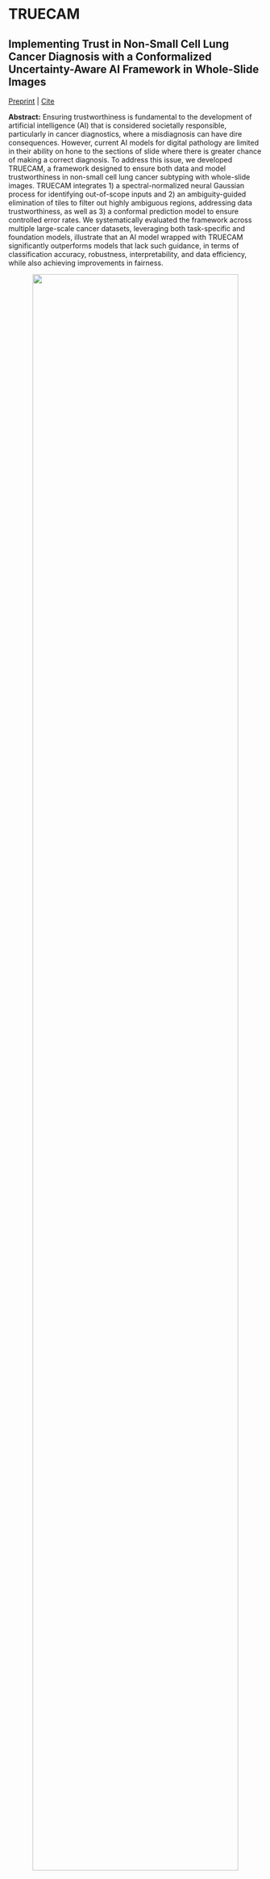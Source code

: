 # TRUECAM 


## Implementing Trust in Non-Small Cell Lung Cancer Diagnosis with a Conformalized Uncertainty-Aware AI Framework in Whole-Slide Images

[Preprint]() | [Cite](#reference)

**Abstract:** Ensuring trustworthiness is fundamental to the development of artificial intelligence (AI) that is considered societally responsible, particularly in cancer diagnostics, where a misdiagnosis can have dire consequences. However, current AI models for digital pathology are limited in their ability on hone to the sections of slide where there is greater chance of making a correct diagnosis. To address this issue, we developed TRUECAM, a framework designed to ensure both data and model trustworthiness in non-small cell lung cancer subtyping with whole-slide images. TRUECAM integrates 1) a spectral-normalized neural Gaussian process for identifying out-of-scope inputs and 2) an ambiguity-guided elimination of tiles to filter out highly ambiguous regions, addressing data trustworthiness, as well as 3) a conformal prediction model to ensure controlled error rates. We systematically evaluated the framework across multiple large-scale cancer datasets, leveraging both task-specific and foundation models, illustrate that an AI model wrapped with TRUECAM significantly outperforms models that lack such guidance, in terms of classification accuracy, robustness, interpretability, and data efficiency, while also achieving improvements in fairness.

<p align="center">
    <img src="assets/framework-overview.jpg" width="90%">

</p>


## What is TRUECAM?
TRUECAM (**TR**ustworthiness-focused, **U**ncertainty-aware, **E**nd-to-end **CA**ncer diagnosis with **M**odel-agnostic capabilities.) is a framework that designed to simultanuously ensure data and model trustworthiness: 1) a spectral-normalized neural Gaussian process (SNGP) to establish informative data representation and uncertainty quantification, 2) an elimination of ambiguous tiles (EAT) mechanism for filtering out noisy patches from slides, and 3) conformal prediction (CP) to enable a statistically guaranteed error rate
- _**Why use TRUECAM?**_: TRUECAM can be seamlessly deployed in conjunction with SOTA foundation models ([UNI](https://github.com/mahmoodlab/UNI), [CONCH](https://github.com/mahmoodlab/CONCH), [Prov-Gigapath](https://github.com/prov-gigapath/prov-gigapath), [TITAN](https://github.com/mahmoodlab/TITAN)) that utilize pretrained visual encoders. Its flexible framework allows for the incorporation of various deep learning models to **enhance performance** on medical imaging tasks, ensuring that TRUECAM benefits from recent advancements in AI while providing robust **uncertainty quantification and interpretability**. This adaptability facilitates the integration of TRUECAM into clinical workflows, bridging the gap between traditional pathology practices and modern computational techniques, ultimately leading to more effective and reliable outcomes in cancer diagnostics.

## Install

On an NVIDIA RTX4090 GPU machine, with CUDA toolkit enabled.

1. Download our repository and open the TRUECAM
```
git clone --recursive https://github.com/iamownt/TRUECAM.git
cd TRUECAM
```

2. Install TRUECAM and its dependencies, but the package version is not strictly required.
```Shell
conda env create -f environment.yaml
conda activate truecam
pip install -e .
```
3. Install [sngp_wrapper](https://github.com/iamownt/sngp_wrapper) following instructions.

## TRUECAM Framework

### 1. Spectral-Normalized Neural Gaussian Process (SNGP)

The preview code of SNGP can be accessed from [sngp_wrapper](https://github.com/iamownt/sngp_wrapper), [Colab version](https://colab.research.google.com/drive/1xhGez-dCh4Ggw_ikGEGD7rfia4cpzjow?usp=sharing)
```
from sngp_wrapper.covert_utils import convert_to_sn_my, replace_layer_with_gaussian


GP_KWARGS = {
    'num_inducing': 1024,
    'gp_scale': 1.0,
    'gp_bias': 0.,
    'gp_kernel_type': 'gaussian',
    'gp_input_normalization': True,
    'gp_cov_discount_factor': -1,
    'gp_cov_ridge_penalty': 1.,
    'gp_output_bias_trainable': False,
    'gp_scale_random_features': False,
    'gp_use_custom_random_features': True,
    'gp_random_feature_type': 'orf',
    'gp_output_imagenet_initializer': True,
}
model = ...
if args.spec_norm_bound is not None:
   model = convert_to_sn_my(model, args.spec_norm_replace_list, args.spec_norm_bound)
if args.gaussian_process:
   replace_layer_with_gaussian(container=model, signature="classifier", **GP_KWARGS)
```

### 2. Conformal Prediction / Conformal Risk Control (CRC)

A basic implementation of Conformal Prediction can be found in [conformal-classification](https://github.com/aangelopoulos/conformal-prediction/tree/main/notebooks)
```
import numpy as np


calibrate_logits, calibrate_labels = ... #  N*C, N*1 (classification output)
test_logits, test_labels = ... # N*C, N*1 

class ConformalRiskControl:
    def __init__(self, alpha=0.1):
        self.alpha = alpha
        self.qhat = None

    def calibrate(self, logits, labels):
        # 1: get conformal scores. 
        n = logits.shape[0]
        calibrate_scores = 1 - logits[np.arange(n), labels]
        # 2: get adjusted quantile
        q_level = np.ceil((n + 1) * (1 - self.alpha)) / n
        qhat = np.quantile(calibrate_scores, q_level, interpolation='higher')
        # assign quantile
        self.qhat = qhat

    def __call__(self, test_logits):
        # 3: form prediction sets
        return test_logits >= (1 - self.qhat)
        
 
crc_model = ConformalRiskControl(alpha=0.01)
crc_model.calibrate(calibrate_logits, calibrate_labels)
prediction_sets = crc_model(test_logits)
empirical_coverage = prediction_sets[np.arange(prediction_sets.shape[0]), test_labels].mean()
print(f"The empirical coverage is: {empirical_coverage}")
```

### 3. Elimination of Ambiguous Tiles (EAT)

A basic implementation of EAT using AutoGluon as a proxy model, and binary search for the best threshold in the validation set.

```
from autogluon.tabular import TabularPredictor


def binary_search_for_best_threshold(start, end, val_predictions, val_labels, val_tag, metric="accuracy", print_str=True):
    best_threshold = start
    best_accuracy = 0
    while end - start > 1e-3:
        mid = (start + end) / 2
        accuracy, remove_proportion = search_for_best_removing(mid, val_predictions, val_labels, val_tag, metric, print_str)
        if print_str:
            print(f"Threshold {mid}, Accuracy {accuracy}, Remove Proportion {remove_proportion}")
        if accuracy > best_accuracy:
            best_accuracy = accuracy
            best_threshold = mid
            end = mid
        else:
            start = mid
    return best_threshold, best_accuracy

train_data, tuning_data, test_data = ... # tile embeddings and labels
excluded_model_types = ['KNN']
predictor = TabularPredictor(label='label', path=str(save_gluon_model_path)).fit(train_data,
                                                                            tuning_data=tuning_data,
                                                                            excluded_model_types=excluded_model_types,
                                                                            num_gpus=1)
val_predictions = predictor.predict_proba(val_data.drop(columns=['label'])).values
val_labels = val_data['label'].values
best_threshold, best_accuracy = binary_search_for_best_threshold(0, 0.98, val_predictions, val_labels, metric="accuracy", print_str=True)
```

### 4. Enpower the Foundation Models with TRUECAM, taking TITAN as an example

Example code for integrating TRUECAM into TITAN, a SOTA pathology foundation model.
More details can be found in the [TITAN](https://github.com/mahmoodlab/TITAN) repository.
Note that you should generate ambiguity scores for each tile in the slide and save them in the h5 file, and it's just an example code.
```
device = torch.device("cuda" if torch.cuda.is_available() else "cpu")
model = model.to(device)

# load TCGA sample data
from huggingface_hub import hf_hub_download
demo_h5_path = hf_hub_download(
    "MahmoodLab/TITAN", 
    filename="TCGA_demo_features/TCGA-PC-A5DK-01Z-00-DX1.C2D3BC09-411F-46CF-811B-FDBA7C2A295B.h5",
)
file = h5py.File(demo_h5_path, 'r')
mask_bool = torch.from_numpy(file['ambiguity'] < np.quantile(file['ambiguity'], 0.4))
features = torch.from_numpy(file['features'][:][mask_bool])
coords = torch.from_numpy(file['coords'][:][mask_bool])
patch_size_lv0 = file['coords'].attrs['patch_size_level0']

# extract slide embedding
with torch.autocast('cuda', torch.float16), torch.inference_mode():
    features = features.to(device)
    coords = coords.to(device)
    slide_embedding = model.encode_slide_from_patch_features(features, coords, patch_size_lv0)
```

## Reproducing the Results

### 1. Pre-extract the tile features for foundation models (UNI, CONCH, Prov-Gigapath, TITAN).
Please see the truecam/generate_representation.py for details. Your should set the huggingface tokens to access the foundation models.
Then, assume you have process the WSI into tiles, and save the tile embeddings in the TFRecord format.
```
os.environ["HF_TOKEN"] = "YOUR HUGGINGFACE TOKEN"

class TITANConfig:
    model_name = "titan"
    tfrecord_path = Path("Your TFRecord Path")
    h5_des = Path("Your Save Directory")
    pkl_path = "Your Pkl Path" # (Map the slide name to int)
```

### 2. Train the ABMIL model (for UNI and CONCH)

Set the training config of UNI and CONCH, note the dataset_h5 is generated by previous step. 
```
class UniTrainingConfig:
    model_name = "uni"
    dataset_h5 = Path(".../uni_tcga_h5file")
    dataset_csv = Path(".../nsclc/nsclc_labels.csv")
    etest_h5 = Path(".../uni_cptac_h5file")
    external_dataset_csv = Path(".../nsclc/external_nsclc_labels.csv")

    embed_dim = 1024
    batch_size = 1
    num_workers = 8
    epochs = 20
    label_dict = {"LUAD": 0, "LUSC": 1}
```
Then run the training script, the code is in fact run and search various sn, results are saved to results_sngp_evaluate.csv.
```
cd truecam
bash scripts/run_sngp.sh
```

### 3. Train the Proxy Model
Set the training config of the proxy model, note the dataset_h5 is generated by previous step. 
```
class UniLRConfig:
    dataset_h5 = Path(".../uni_tcga_h5file")
    dataset_csv = Path(".../nsclc/nsclc_labels.csv")
    etest_h5 = Path(".../uni_cptac_h5file")
    external_dataset_csv = Path(".../nsclc/external_nsclc_labels.csv")
    
    embed_dim = 1024
    label_dict = {"LUAD": 0, "LUSC": 1}
```
Then, run the automl training
```angular2html
cd truecam
python automl_eat.py
```

### 3. Evaluate the results (for UNI and CONCH)
More bash files are provided  in **scripts/** to evaluate the results of the foundation models.
```
# Evaluate the EAT results, results will be saved to "results_sngp_eat_none_evaluate.csv
bash scripts/run_eat_sngp.sh
# Evaluate the CP results, results will be saved to "results_sngp_cp_evaluate.csv
bash scripts/run_cp.sh
# Evaluate the EAT-CP results, results will be saved to "results_sngp_eat_none_cp_evaluate.csv
bash scripts/run_eat_cp.sh
```
### 4. Train and evaluate the results (for Prov-Gigapath)

Please see the bash file in **truecam/prov-gigapath/scripts_truecam** for details, for example, you can use the following code
to get the results of the Prov-Gigapath model with TRUECAM.
```angular2html
exp_name="sngp"
folds=20
task_cfg_path="finetune/task_configs/nsclc.yaml"
dataset_csv="../dataset_csv/nsclc/nsclc_labels_one_run.csv"
root_path="Your H5File Path"
save_dir="Your Save Directory/outputs/tcga"
mask_tile_threshold=0.4
mask_pkl_path="Your Ambiguity PKL Path"


python finetune/main.py --exp_name $exp_name --folds "$folds" --gaussian_process \
        --task_cfg_path "$task_cfg_path" --report_to wandb --model_select val \
        --dataset_csv "$dataset_csv" --root_path "$root_path" --save_dir "$save_dir"


python finetune/main.py --exp_name $exp_name --folds "$folds" --gaussian_process \
        --task_cfg_path  "$task_cfg_path" --report_to wandb --model_select val \
        --dataset_csv "$dataset_csv" --root_path "$root_path" --save_dir "$save_dir" \
        --evaluate_only --mask_tile --mask_tile_threshold "$mask_tile_threshold" \
        --mask_pkl_path "$mask_pkl_path"
```

## Development

Currently, we release the following code:
- [✅] [Downstream Training Code of UNI, CONCH](./truecam/scripts/)
- [✅] [Downstream Training Code of Prov-Gigapath](./prov-gigapath/scripts_truecam)
- [✅] [Downstream Training Code of TITAN ](./truecam/titan_code/)
- [✅] [Evaluation Scripts](./truecam/evaluate_everything.py)
- [🚧] [Downstream Training Code of Inception-v3 (Coming Soon)](./titan/scripts/)

If you have any questions, please feel free to contact me (seatao.wang@connect.polyu.hk) or raise an issue.

## Acknowledgements
The project was built on top of repositories such as [UNI](https://github.com/mahmoodlab/UNI), [CONCH](https://github.com/mahmoodlab/CONCH), [Prov-Gigapath](https://github.com/prov-gigapath/prov-gigapath), [TITAN](https://github.com/mahmoodlab/TITAN),  [Conformal Prediction](https://github.com/aangelopoulos/conformal-prediction/tree/main/notebooks), [Conformal Risk Control](https://github.com/aangelopoulos/conformal-risk)

## Reference
If you find our work useful in your research or if you use parts of this code please consider citing our [paper](https://arxiv.org/abs/2411.19666):




